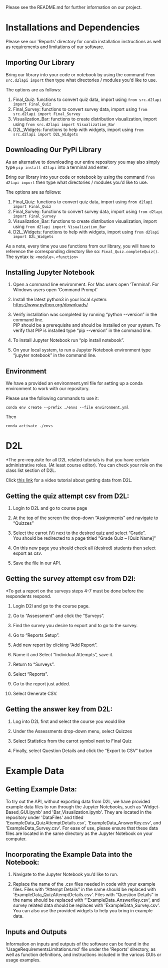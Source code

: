Please see the README.md for further information on our project.

# Installations and Dependencies

Please see our 'Reports' directory for conda installation instructions as well as requirements and limitations of our software. 

## Importing Our Library

Bring our library into your code or notebook by using the command ```from src.d2lapi import``` then type what directories / modules you'd like to use. 

The options are as follows:
1. Final_Quiz: functions to convert quiz data, import using ```from src.d2lapi import Final_Quiz```
2. Final_Survey: functions to convert survey data, import using ```from src.d2lapi import Final_Survey```
3. Visualization_Bar: functions to create distribution visualization, import using ```from src.d2lapi import Visualization_Bar```
4. D2L_Widgets: functions to help with widgets, import using ```from src.d2lapi import D2L_Widgets```


## Downloading Our PyPi Library
As an alternative to downloading our entire repository you may also simply type ```pip install d2lapi``` into a terminal and enter.

Bring our library into your code or notebook by using the command ```from d2lapi import``` then type what directories / modules you'd like to use. 

The options are as follows:
1. Final_Quiz: functions to convert quiz data, import using ```from d2lapi import Final_Quiz```
2. Final_Survey: functions to convert survey data, import using ```from d2lapi import Final_Survey```
3. Visualization_Bar: functions to create distribution visualization, import using ```from d2lapi import Visualization_Bar```
4. D2L_Widgets: functions to help with widgets, import using ```from d2lapi import D2L_Widgets```


As a note, every time you use functions from our library, you will have to reference the corresponding directory like so: ```Final_Quiz.completeQuiz()```. 
The syntax is: ```<module>.<function>```

## Installing Jupyter Notebook 

1. Open a command line environment. For Mac users open ‘Terminal’. For Windows users open ‘Command Prompt’ 

2. Install the latest python3 in your local system: https://www.python.org/downloads/  

3. Verify installation was completed by running “python --version” in the command line.   
    PIP should be a prerequisite  and should be installed on your system. To verify that PIP is installed type “pip --version” in the command line. 

4. To install Jupyter Notebook run “pip install notebook”. 

5. On your local system, to run a Jupyter Notebook environment type “jupyter notebook” in the command line. 

## Environment

We have a provided an environment.yml file for setting up a conda environment to work with our repository.

Please use the following commands to use it:

```conda env create --prefix ./envs --file environment.yml```

Then

```conda activate ./envs```

# D2L

*The pre-requisite for all D2L related tutorials is that you have certain administrative roles. (At least course editor). You can check your role on the class list section of D2L. 

Click [this link](https://mediaspace.msu.edu/media/Getting+D2L+Data+Output+Tutorial/1_i9pbey6y) for a video tutorial about getting data from D2L. 

## Getting the quiz attempt csv from D2L: 

1. Login to D2L and go to course page  

2. At the top of the screen the drop-down “Assignments” and navigate to “Quizzes” 

3. Select the carrot (V) next to the desired quiz and select “Grade”.  
    You should be redirected to a page titled “Grade Quiz – [Quiz Name]” 

4. On this new page you should check all (desired) students then select export as csv.  

5. Save the file in our API. 



## Getting the survey attempt csv from D2l: 

*To get a report on the surveys steps 4-7 must be done before the respondents respond. 

1. Login D2l and go to the course page. 

2. Go to “Assessment” and click the “Surveys”. 

3. Find the survey you desire to export and to go to the survey.  

4. Go to “Reports Setup”. 

5. Add new report by clicking “Add Report”. 

6. Name it and Select  “Individual Attempts”, save it.  

7. Return to “Surveys”. 

8. Select “Reports”. 

9. Go to the report just added. 

10. Select Generate CSV. 


## Getting the answer key from D2L: 

1. Log into D2L first and select the course you would like 

2. Under the Assessments drop-down menu, select Quizzes 

3. Select Statistics from the carrot symbol next to Final Quiz 

4. Finally, select Question Details and click the “Export to CSV” button 


# Example Data

## Getting Example Data: 

To try out the API, without exporting data from D2L, we have provided example data files to run through the Jupyter Notebooks, such as 'Widget-Based_GUI.ipynb' and 'Bar_Visualization.ipynb'. They are located in the repository under 'DataFiles' and titled 'ExampleData_QuizAttemptDetails.csv', 'ExampleData_AnswerKey.csv', and 'ExampleData_Survey.csv'. For ease of use, please ensure that these data files are located in the same directory as the Jupyter Notebook on your computer.  


## Incorporating the Example Data into the Notebook: 

1. Navigate to the Jupyter Notebook you’d like to run. 

2. Replace the name of the .csv files needed in code with your example files. Files with “Attempt Details” in the name should be replaced with 'ExampleData_QuizAttemptDetails.csv'. Files with “Question Details” in the name should be replaced with “'ExampleData_AnswerKey.csv', and survey related data should be replaces with 'ExampleData_Survey.csv'. You can also use the provided widgets to help you bring in example data.


## Inputs and Outputs

Information on inputs and outputs of the software can be found in the 'UsageRequirementsLimitations.md' file under the 'Reports' directory, as well as function definitions, and instructions included in the various GUIs or usage examples. 